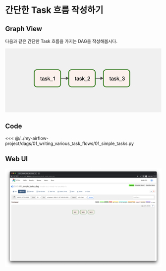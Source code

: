 # 간단한 Task 흐름 작성하기

## Graph View

다음과 같은 간단한 Task 흐름을 가지는 DAG을 작성해봅시다.

![image-20220122121951658](./image-20220122121951658.png)

## Code

<<< @/../my-airflow-project/dags/01_writing_various_task_flows/01_simple_tasks.py

## Web UI

![image-20220122122006564](./image-20220122122006564.png)
